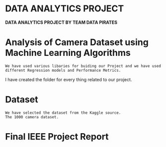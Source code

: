 # DATA ANALYTICS PROJECT 

**DATA ANALYTICS PROJECT BY TEAM DATA PIRATES**

# Analysis of Camera Dataset using Machine Learning Algorithms
    We have used various libaries for buiding our Project and we have used different Regression models and Performance Metrics.

I have created the folder for every thing related to our project.
# Dataset
    We have selected the dataset from the Kaggle source.
    The 1000 camera dataset.
# Final IEEE Project Report 
    
